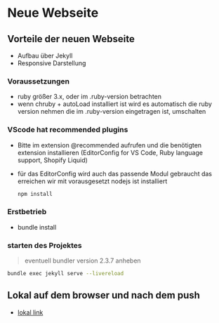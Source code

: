 # Neue Webseite

## Vorteile der neuen Webseite

- Aufbau über Jekyll
- Responsive Darstellung

### Voraussetzungen

- ruby größer 3.x, oder im .ruby-version betrachten
- wenn chruby + autoLoad installiert ist wird es automatisch die ruby version nehmen die im .ruby-version eingetragen ist, umschalten

### VScode hat recommended plugins

- Bitte im extension @recommended aufrufen und die benötigten extension installieren (EditorConfig for VS Code, Ruby language support, Shopify Liquid)
- für das EditorConfig wird auch das passende Modul gebraucht das erreichen wir mit   vorausgesetzt nodejs ist installiert

    ```bash
    npm install
    ```


### Erstbetrieb

- bundle install

### starten des Projektes

> eventuell bundler version 2.3.7 anheben

```bash
bundle exec jekyll serve --livereload
```

## Lokal auf dem browser und nach dem push

- [lokal link](http://0.0.0.0:4000/dataholix-www/)
